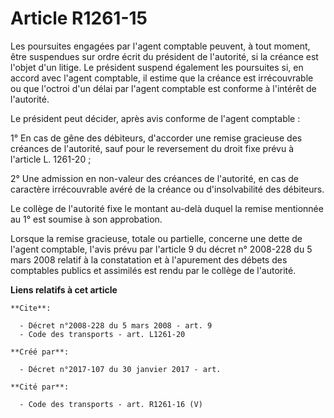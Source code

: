 # Article R1261-15

Les poursuites engagées par l'agent comptable peuvent, à tout moment, être suspendues sur ordre écrit du président de
l'autorité, si la créance est l'objet d'un litige. Le président suspend également les poursuites si, en accord avec l'agent
comptable, il estime que la créance est irrécouvrable ou que l'octroi d'un délai par l'agent comptable est conforme à
l'intérêt de l'autorité. 

Le président peut décider, après avis conforme de l'agent comptable : 

1° En cas de gêne des débiteurs, d'accorder une remise gracieuse des créances de l'autorité, sauf pour le reversement du
droit fixe prévu à l'article L. 1261-20 ; 

2° Une admission en non-valeur des créances de l'autorité, en cas de caractère irrécouvrable avéré de la créance ou
d'insolvabilité des débiteurs. 

Le collège de l'autorité fixe le montant au-delà duquel la remise mentionnée au 1° est soumise à son approbation. 

Lorsque la remise gracieuse, totale ou partielle, concerne une dette de l'agent comptable, l'avis prévu par l'article 9 du
décret n° 2008-228 du 5 mars 2008 relatif à la constatation et à l'apurement des débets des comptables publics et assimilés
est rendu par le collège de l'autorité.

**Liens relatifs à cet article**

	**Cite**:

	  - Décret n°2008-228 du 5 mars 2008 - art. 9
	  - Code des transports - art. L1261-20

	**Créé par**:

	  - Décret n°2017-107 du 30 janvier 2017 - art.

	**Cité par**:

	  - Code des transports - art. R1261-16 (V)
